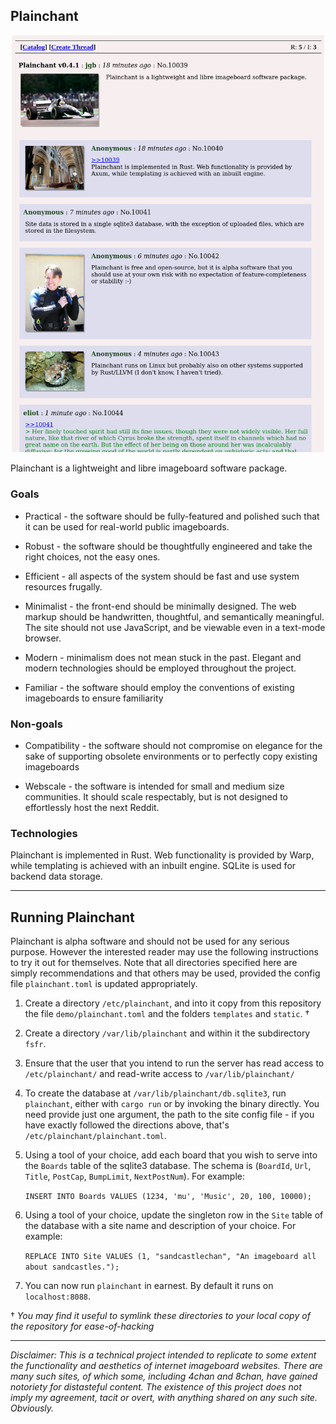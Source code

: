 ## Plainchant

<p align="center">
   <img src="https://github.com/jgbyrne/plainchant/blob/master/demo/screenshot.png" width="500px" title="Demo Screenshot"></img>
</p>

Plainchant is a lightweight and libre imageboard software package.

### Goals

* Practical - the software should be fully-featured and polished such that it can be used for real-world public imageboards.

* Robust - the software should be thoughtfully engineered and take the right choices, not the easy ones.

* Efficient - all aspects of the system should be fast and use system resources frugally.

* Minimalist - the front-end should be minimally designed. The web markup should be handwritten, thoughtful, and semantically meaningful. The site should not use JavaScript, and be viewable even in a text-mode browser.

* Modern - minimalism does not mean stuck in the past. Elegant and modern technologies should be employed throughout the project.

* Familiar - the software should employ the conventions of existing imageboards to ensure familiarity

### Non-goals

* Compatibility - the software should not compromise on elegance for the sake of supporting obsolete environments or to perfectly copy existing imageboards

* Webscale - the software is intended for small and medium size communities. It should scale respectably, but is not designed to effortlessly host the next Reddit. 

### Technologies

Plainchant is implemented in Rust. Web functionality is provided by Warp, while templating is achieved with an inbuilt engine. SQLite is used for backend data storage. 

-----

## Running Plainchant

Plainchant is alpha software and should not be used for any serious purpose. However the interested reader may use the following instructions to try it out for themselves. Note that all directories specified here are simply recommendations and that others may be used, provided the config file `plainchant.toml` is updated appropriately.

1. Create a directory `/etc/plainchant`, and into it copy from this repository the file `demo/plainchant.toml` and the folders `templates` and `static`. † 

2. Create a directory `/var/lib/plainchant` and within it the subdirectory `fsfr`.

3. Ensure that the user that you intend to run the server has read access to `/etc/plainchant/` and read-write access to `/var/lib/plainchant/`

4. To create the database at `/var/lib/plainchant/db.sqlite3`, run `plainchant`, either with `cargo run` or by invoking the binary directly. You need provide just one argument, the path to the site config file - if you have exactly followed the directions above, that's `/etc/plainchant/plainchant.toml`.

5. Using a tool of your choice, add each board that you wish to serve into the `Boards` table of the sqlite3 database. The schema is (`BoardId`, `Url`, `Title`, `PostCap`, `BumpLimit`, `NextPostNum`). For example:

    `INSERT INTO Boards VALUES (1234, 'mu', 'Music', 20, 100, 10000);`

6. Using a tool of your choice, update the singleton row in the `Site` table of the database with a site name and description of your choice. For example:

    `REPLACE INTO Site VALUES (1, "sandcastlechan", "An imageboard all about sandcastles.");`

7.  You can now run `plainchant` in earnest. By default it runs on `localhost:8088`.

† *You may find it useful to symlink these directories to your local copy of the repository for ease-of-hacking* 

-----

*Disclaimer: This is a technical project intended to replicate to some extent the functionality and aesthetics of internet imageboard websites. There are many such sites, of which some, including 4chan and 8chan, have gained notoriety for distasteful content. The existence of this project does not imply my agreement, tacit or overt, with anything shared on any such site. Obviously.*
